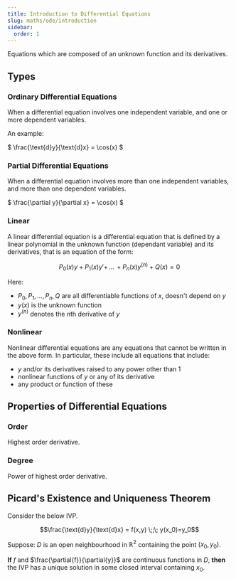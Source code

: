 ```yaml
---
title: Introduction to Differential Equations
slug: maths/ode/introduction
sidebar:
  order: 1
---
```


Equations which are composed of an unknown function and its derivatives.

## Types

### Ordinary Differential Equations

When a differential equation involves one independent variable, and one or more
dependent variables.

An example:

$ \frac{\text{d}y}{\text{d}x} = \cos(x) $

### Partial Differential Equations

When a differential equation involves more than one independent variables, and
more than one dependent variables.

$ \frac{\partial y}{\partial x} = \cos(x) $

### Linear

A linear differential equation is a differential equation that is defined by a
linear polynomial in the unknown function (dependant variable) and its
derivatives, that is an equation of the form:

```math
P_0 (x) y + P_1 (x) y' +\,...\,+ P_n (x) y^{(n)} + Q(x) = 0
```

Here:

- $P_0, P_1,\dots,P_n,Q$ are all differentiable functions of $x$, doesn't depend
  on $y$
- $y(x)$ is the unknown function
- $y^{(n)}$ denotes the $n$th derivative of $y$

### Nonlinear

Nonlinear differential equations are any equations that cannot be written in the
above form. In particular, these include all equations that include:

- $y$ and/or its derivatives raised to any power other than $1$
- nonlinear functions of $y$ or any of its derivative
- any product or function of these

## Properties of Differential Equations

### Order

Highest order derivative.

### Degree

Power of highest order derivative.

## Picard's Existence and Uniqueness Theorem

Consider the below IVP.

```math
\frac{\text{d}y}{\text{d}x}
= f(x,y)
\;;\;
y(x_0)=y_0
```

Suppose: $D$ is an open neighbourhood in $\mathbb{R}^2$ containing the point
$(x_0,y_0)$.

**If** $f$ and $\frac{\partial{f}}{\partial{y}}$ are continuous functions in
$D$, **then** the IVP has a unique solution in some closed interval containing
$x_0$.
